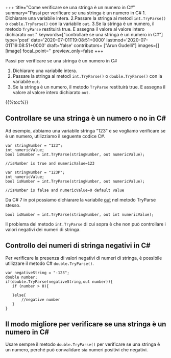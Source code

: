 +++
title="Come verificare se una stringa è un numero in C#"
summary="Passi per verificare se una stringa è un numero in C# 1. Dichiarare una variabile intera. 2.Passare la stringa ai metodi `int.TryParse()` o `double.TryParse()` con la variabile `out`. 3.Se la stringa è un numero, il metodo `TryParse` restituirà true. E assegna il valore al valore intero dichiarato `out`."
keywords=["controllare se una stringa è un numero in C#"]
type='post'
date='2020-07-01T19:08:51+0000'
lastmod='2020-07-01T19:08:51+0000'
draft='false'
contributors= ["Arun Gudelli"]
images=[]
[image]
focal_point=''
preview_only=false
+++

Passi per verificare se una stringa è un numero in C#

1. Dichiarare una variabile intera.
2. Passare la stringa ai metodi `int.TryParse()` o `double.TryParse()` con la variabile `out`.
3. Se la stringa è un numero, il metodo `TryParse` restituirà true. E assegna il valore al valore intero dichiarato `out`.

{{%toc%}}

## Controllare se una stringa è un numero o no in C# 

Ad esempio, abbiamo una variabile stringa "123" e se vogliamo verificare se è un numero, utilizziamo il seguente codice C#.

```
var stringNumber = "123";
int numericValue;
bool isNumber = int.TryParse(stringNumber, out numericValue);

//isNumber is true and numericValue=123

var stringNumber = "123P";
int numericValue;
bool isNumber = int.TryParse(stringNumber, out numericValue);

//isNumber is false and numericValue=0 default value

```

Da C# 7 in poi possiamo dichiarare la variabile [out](https://www.arungudelli.com/tutorial/c-sharp/difference-between-ref-and-out-parameters-in-c-sharp/) nel metodo TryParse stesso.

```
bool isNumber = int.TryParse(stringNumber, out int numericValue);

```

Il problema del metodo `int.TryParse` di cui sopra è che non può controllare i valori negativi dei numeri di stringa.

## Controllo dei numeri di stringa negativi in C# 

Per verificare la presenza di valori negativi di numeri di stringa, è possibile utilizzare il metodo C# `double.TryParse()`.

```
var negativeString = "-123";
double number;
if(double.TryParse(negativeString,out number)){
   if (number > 0){

   }else{
       //negative number 
   }   
}
```

## Il modo migliore per verificare se una stringa è un numero in C# 

Usare sempre il metodo `double.TryParse()` per verificare se una stringa è un numero, perché può convalidare sia numeri positivi che negativi.
